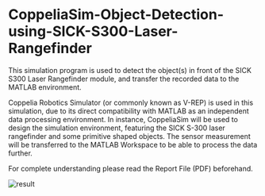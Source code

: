 # CoppeliaSim-Object-Detection-using-SICK-S300-Laser-Rangefinder
This simulation program is used to detect the object(s) in front of the SICK S300 Laser Rangefinder module, and transfer the recorded data to the MATLAB environment.

Coppelia Robotics Simulator (or commonly known as V-REP) is used in this simulation, due to its direct compatibility with MATLAB as an independent data processing environment. In instance, CoppeliaSim will be used to design the simulation environment, featuring the SICK S-300 laser rangefinder and some primitive shaped objects. The sensor measurement will be transferred to the MATLAB Workspace to be able to process the data further.

For complete understanding please read the Report File (PDF) beforehand.

![result](https://github.com/nrahadi/CoppeliaSim-Object-Detection-using-SICK-S300-Laser-Rangefinder/assets/144195641/9dfe1eb0-d9a4-46ce-b551-7dc6409f38e4)
